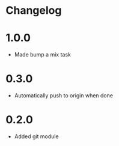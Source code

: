 # Changelog

# 1.0.0
* Made bump a mix task

# 0.3.0
* Automatically push to origin when done

# 0.2.0
* Added git module

